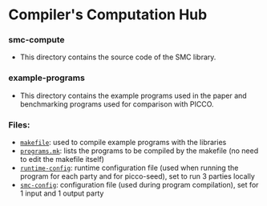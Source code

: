 # Compiler's Computation Hub

### smc-compute
- This directory contains the source code of the SMC library.

### example-programs
- This directory contains the example programs used in the paper and benchmarking programs used for comparison with PICCO. 

### Files:
- [`makefile`](makefile): used to compile example programs with the libraries
- [`programs.mk`](programs.mk): lists the programs to be compiled by the makefile (no need to edit the makefile itself)
- [`runtime-config`](runtime-config): runtime configuration file (used when running the program for each party and for picco-seed), set to run 3 parties locally
- [`smc-config`](smc-config): configuration file (used during program compilation), set for 1 input and 1 output party
